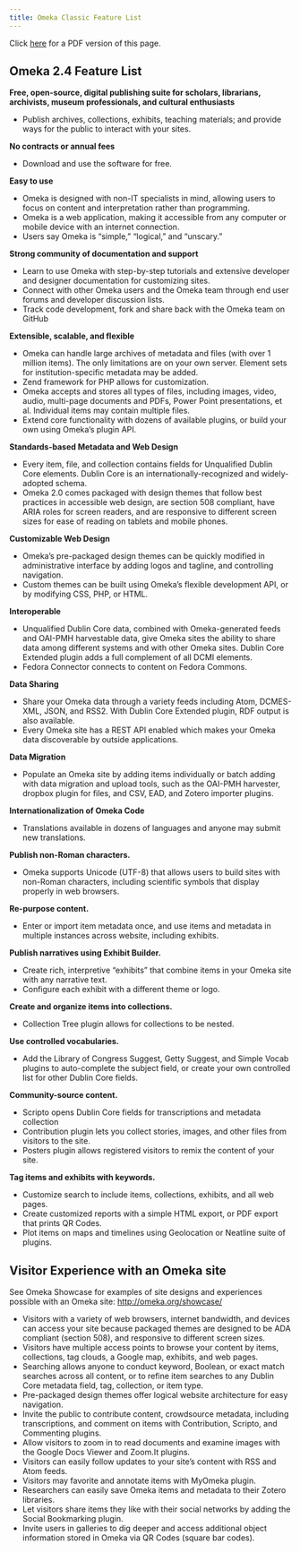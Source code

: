 ```yaml
---
title: Omeka Classic Feature List
---
```

Click [here](../doc_files/featurelist_2-x.pdf) for a PDF version of this page.

## Omeka 2.4 Feature List
**Free, open-source, digital publishing suite for scholars, librarians, archivists, museum professionals, and cultural enthusiasts**

- Publish archives, collections, exhibits, teaching materials; and provide ways for the public to interact with your sites.

**No contracts or annual fees**

- Download and use the software for free.

**Easy to use**  

- Omeka is designed with non-IT specialists in mind, allowing users to focus on content and interpretation rather than programming.
- Omeka is a web application, making it accessible from any computer or mobile device with an internet connection.
- Users say Omeka is “simple,” “logical,” and “unscary.” 

**Strong community of documentation and support**

- Learn to use Omeka with step-by-step tutorials and extensive developer and designer documentation for customizing sites.
- Connect with other Omeka users and the Omeka team through end user forums and developer discussion lists.
- Track code development, fork and share back with the Omeka team on GitHub

**Extensible, scalable, and flexible**

- Omeka can handle large archives of metadata and files (with over 1 million items). The only limitations are on your own server. 
Element sets for institution-specific metadata may be added.
- Zend framework for PHP allows for customization.
- Omeka accepts and stores all types of files, including images, video, audio, multi-page documents and PDFs, Power Point presentations, et al. Individual items may contain multiple files.
- Extend core functionality with dozens of available plugins, or build your own using Omeka’s plugin API.

**Standards-based Metadata and Web Design**

- Every item, file, and collection contains fields for Unqualified Dublin Core elements. Dublin Core is an internationally-recognized and widely-adopted schema.
- Omeka 2.0 comes packaged with design themes that follow best practices in accessible web design, are section 508 compliant, have ARIA roles for screen readers, and are responsive to different screen sizes for ease of reading on tablets and mobile phones.

**Customizable Web Design**

- Omeka’s pre-packaged design themes can be quickly modified in administrative interface by adding logos and tagline, and controlling navigation.
- Custom themes can be built using Omeka’s flexible development API, or by modifying CSS, PHP, or HTML.

**Interoperable**

- Unqualified Dublin Core data, combined with Omeka-generated feeds and OAI-PMH harvestable data, give Omeka sites the ability to share data among different systems and with other Omeka sites. Dublin Core Extended plugin adds a full complement of all DCMI elements.
- Fedora Connector connects to content on Fedora Commons.

**Data Sharing**

- Share your Omeka data through a variety feeds including Atom, DCMES-XML, JSON, and RSS2. With Dublin Core Extended plugin, RDF output is also available.
- Every Omeka site has a REST API enabled which makes your Omeka data discoverable by outside applications. 

**Data Migration**

- Populate an Omeka site by adding items individually or batch adding with data migration and upload tools, such as the OAI-PMH harvester, dropbox plugin for files, and CSV, EAD, and Zotero importer plugins.

**Internationalization of Omeka Code**
- Translations available in dozens of languages and anyone may submit new translations.

**Publish non-Roman characters.**

- Omeka supports Unicode (UTF-8) that allows users to build sites with non-Roman characters, including scientific symbols that display properly in web browsers.

**Re-purpose content.**

- Enter or import item metadata once, and use items and metadata in multiple instances across website, including exhibits. 

**Publish narratives using Exhibit Builder.**

- Create rich, interpretive “exhibits” that combine items in your Omeka site with any narrative text.  
- Configure each exhibit with a different theme or logo.
 
**Create and organize items into collections.**

- Collection Tree plugin allows for collections to be nested.

**Use controlled vocabularies.**

- Add the Library of Congress Suggest, Getty Suggest, and Simple Vocab plugins to auto-complete the subject field, or create your own controlled list for other Dublin Core fields.

**Community-source content.**

- Scripto opens Dublin Core fields for transcriptions and metadata collection
- Contribution plugin lets you collect stories, images, and other files from visitors to the site.
- Posters plugin allows registered visitors to remix the content of your site.

**Tag items and exhibits with keywords.**

- Customize search to include items, collections, exhibits, and all web pages.
- Create customized reports with a simple HTML export, or PDF export that prints QR Codes.
- Plot items on maps and timelines using Geolocation or Neatline suite of plugins.

## Visitor Experience with an Omeka site
See Omeka Showcase for examples of site designs and experiences possible with an Omeka site: http://omeka.org/showcase/

- Visitors with a variety of web browsers, internet bandwidth, and devices can access your site because packaged themes are designed to be ADA compliant (section 508), and responsive to different screen sizes.
- Visitors have multiple access points to browse your content by items, collections, tag clouds, a Google map, exhibits, and web pages.
- Searching allows anyone to conduct keyword, Boolean, or exact match searches across all content, or to refine item searches to any Dublin Core metadata field, tag, collection, or item type.
- Pre-packaged design themes offer logical website architecture for easy navigation.
- Invite the public to contribute content, crowdsource metadata, including transcriptions, and comment on items with Contribution, Scripto, and Commenting plugins.
- Allow visitors to zoom in to read documents and examine images with the Google Docs Viewer and Zoom.It plugins.
- Visitors can easily follow updates to your site’s content with RSS and Atom feeds.
- Visitors may favorite and annotate items with MyOmeka plugin.
- Researchers can easily save Omeka items and metadata to their Zotero libraries.
- Let visitors share items they like with their social networks by adding the Social Bookmarking plugin.
- Invite users in galleries to dig deeper and access additional object information stored in Omeka via QR Codes (square bar codes).

